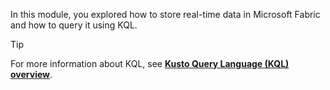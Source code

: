 In this module, you explored how to store real-time data in Microsoft Fabric and how to query it using KQL.

> [!TIP]
> For more information about KQL, see **[Kusto Query Language (KQL) overview](/kusto/query/?view=microsoft-fabric&preserve-view=true)**.
